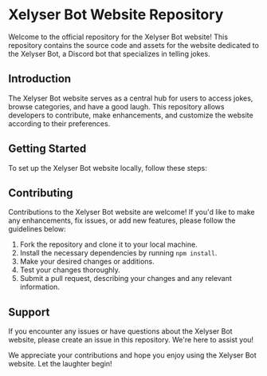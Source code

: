 # Xelyser Bot Website Repository

Welcome to the official repository for the Xelyser Bot website! This repository contains the source code and assets for the website dedicated to the Xelyser Bot, a Discord bot that specializes in telling jokes.

## Introduction

The Xelyser Bot website serves as a central hub for users to access jokes, browse categories, and have a good laugh. This repository allows developers to contribute, make enhancements, and customize the website according to their preferences.

## Getting Started

To set up the Xelyser Bot website locally, follow these steps:

<!-- Do it dude yourself, I don't know here -->


## Contributing

Contributions to the Xelyser Bot website are welcome! If you'd like to make any enhancements, fix issues, or add new features, please follow the guidelines below:

1. Fork the repository and clone it to your local machine.
2. Install the necessary dependencies by running `npm install`.
3. Make your desired changes or additions.
4. Test your changes thoroughly.
5. Submit a pull request, describing your changes and any relevant information.

## Support

If you encounter any issues or have questions about the Xelyser Bot website, please create an issue in this repository. We're here to assist you!

We appreciate your contributions and hope you enjoy using the Xelyser Bot website. Let the laughter begin!
